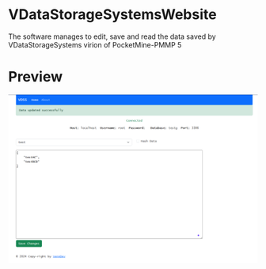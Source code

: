 # VDataStorageSystemsWebsite
The software manages to edit, save and read the data saved by VDataStorageSystems virion of PocketMine-PMMP 5

# Preview

<img src="https://github.com/VennDev/VDataStorageSystemsWebsite/blob/main/images/edit-page.png">

